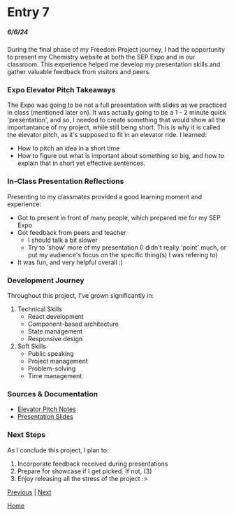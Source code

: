 # Entry 7
##### 6/6/24

During the final phase of my Freedom Project journey, I had the opportunity to present my Chemistry website at both the SEP Expo and in our classroom. This experience helped me develop my presentation skills and gather valuable feedback from visitors and peers.

### Expo Elevator Pitch Takeaways
The Expo was going to be not a full presentation with slides as we practiced in class (mentioned later on). It was actually going to be a 1 - 2 minute quick 'presentation', and so, I needed to create something that would show all the importantance of my project, while still being short.
This is why it is called the elevator pitch, as it's supposed to fit in an elevator ride.
I learned:
* How to pitch an idea in a short time
* How to figure out what is important about something so big, and how to explain that in short yet effective sentences.

### In-Class Presentation Reflections
Presenting to my classmates provided a good learning moment and experience:
* Got to present in front of many people, which prepared me for my SEP Expo
* Got feedback from peers and teacher
    * I should talk a bit slower
    * Try to 'show' more of my presentation (I didn't really 'point' much, or put my audience's focus on the specific thing(s) I was refering to)
* It was fun, and very helpful overall :)

### Development Journey
Throughout this project, I've grown significantly in:
1. Technical Skills
   * React development
   * Component-based architecture
   * State management
   * Responsive design
2. Soft Skills
   * Public speaking
   * Project management
   * Problem-solving
   * Time management

### Sources & Documentation
* [Elevator Pitch Notes](https://docs.google.com/document/d/1qinYkNP5TY0y3fvc6UAG-i3tgn1-ekVKLYj98lwKTfo/edit?usp=sharing)
* [Presentation Slides](http://docs.google.com/presentation/d/1C5X2TpJmQfooIenHZ4EuKwJbud_JDXDU5QNXU78F8yI/edit?slide=id.p#slide=id.p)

### Next Steps
As I conclude this project, I plan to:
1. Incorporate feedback received during presentations
2. Prepare for showcase if I get picked. If not, (3)
3. Enjoy releasing all the stress of the project :>

[Previous](entry06.md) | [Next](entry08.md)

[Home](../README.md)
